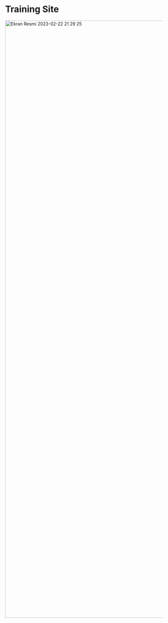 <h1> Training Site </h1>

<img width="1902" alt="Ekran Resmi 2023-02-22 21 29 25" src="https://user-images.githubusercontent.com/105823500/220751593-5105fd04-e507-49f9-8af0-96e3a9a76055.png">
